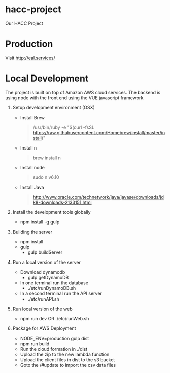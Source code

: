 # hacc-project
Our HACC Project

# Production

Visit http://eal.services/

# Local Development

The project is built on top of Amazon AWS cloud services. The backend is using
node with the front end using the VUE javascript framework.

1. Setup development environment (OSX)

   * Install Brew
     > /usr/bin/ruby -e "$(curl -fsSL https://raw.githubusercontent.com/Homebrew/install/master/install)"
   * Install n
     > brew install n
   * Install node
     > sudo n v6.10
   * Install Java
     > http://www.oracle.com/technetwork/java/javase/downloads/jdk8-downloads-2133151.html

1. Install the development tools globally

   * npm install -g gulp

1. Building the server

   * npm install
   * gulp
     * gulp buildServer

1. Run a local version of the server

   * Download dynamodb
     * gulp getDynamoDB
   * In one terminal run the database
     * ./etc/runDynamoDB.sh
   * In a second terminal run the API server
     * ./etc/runAPI.sh

1. Run local version of the web

   * npm run dev OR ./etc/runWeb.sh

1. Package for AWS Deployment

   * NODE_ENV=production gulp dist
   * npm run build
   * Run the cloud formation in ./dist
   * Upload the zip to the new lambda function
   * Upload the client files in dist to the s3 bucket
   * Goto the /#update to import the csv data files
